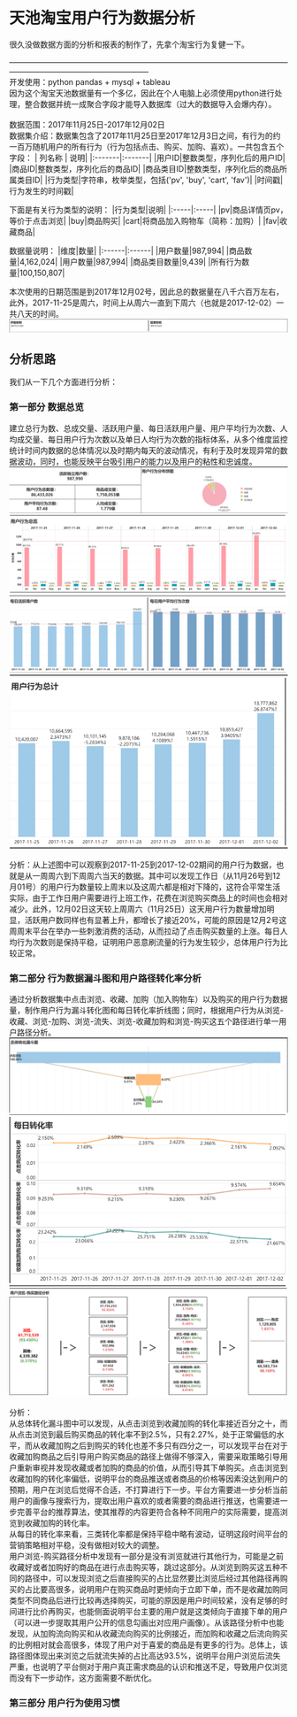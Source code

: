 # 天池淘宝用户行为数据分析
很久没做数据方面的分析和报表的制作了，先拿个淘宝行为复健一下。


——————————————————————————————————————————————————————\
开发使用：python pandas + mysql + tableau\
因为这个淘宝天池数据量有一个多亿，因此在个人电脑上必须使用python进行处理，整合数据并统一成聚合字段才能导入数据库（过大的数据导入会爆内存）。\
\
数据范围：2017年11月25日-2017年12月02日\
数据集介绍：数据集包含了2017年11月25日至2017年12月3日之间，有行为的约一百万随机用户的所有行为（行为包括点击、购买、加购、喜欢）。一共包含五个字段：
| 列名称 | 说明|
|:-------|:-------|
|用户ID|整数类型，序列化后的用户ID|
|商品ID|整数类型，序列化后的商品ID|
|商品类目ID|整数类型，序列化后的商品所属类目ID|
|行为类型|字符串，枚举类型，包括('pv', 'buy', 'cart', 'fav')|
|时间戳|行为发生的时间戳|

下面是有关行为类型的说明：
|行为类型|说明|
|:-----|:-----|
|pv|商品详情页pv，等价于点击浏览|
|buy|商品购买|
|cart|将商品加入购物车（简称：加购）|
|fav|收藏商品|


数据量说明：
|维度|数量|
|:------|:------|
|用户数量|987,994|
|商品数量|4,162,024|
|用户数量|987,994|
|商品类目数量|9,439|
|所有行为数量|100,150,807|

本次使用的日期范围是到2017年12月02号，因此总的数据量在八千六百万左右，此外，2017-11-25是周六，时间上从周六一直到下周六（也就是2017-12-02）一共八天的时间。
![pic](image/1.png)

## 分析思路
我们从一下几个方面进行分析：
### 第一部分 数据总览
建立总行为数、总成交量、活跃用户量、每日活跃用户量、用户平均行为次数、人均成交量、每日用户行为次数以及单日人均行为次数的指标体系，从多个维度监控统计时间内数据的总体情况以及时期内每天的波动情况，有利于及时发现异常的数据波动，同时，也能反映平台吸引用户的能力以及用户的粘性和忠诚度。
![pic](image/2.png)
![pic](image/3.png)
![pic](image/5.png)
![pic](image/4.png)

分析：从上述图中可以观察到2017-11-25到2017-12-02期间的用户行为数据，也就是从一周周六到下周周六当天的数据。其中可以发现工作日（从11月26号到12月01号）的用户行为数量较上周末以及这周六都是相对下降的，这符合平常生活实际，由于工作日用户需要进行上班工作，花费在浏览购买商品上的时间也会相对减少。此外，12月02日这天较上周周六（11月25日）这天用户行为数量增加明显，活跃用户数同样也有显著上升，都增长了接近20%，可能的原因是12月2号这周周末平台在举办一些刺激消费的活动，从而拉动了点击购买数量的上涨。每日人均行为次数则是保持平稳，证明用户恶意刷流量的行为发生较少，总体用户行为比较正常。

### 第二部分 行为数据漏斗图和用户路径转化率分析

通过分析数据集中点击浏览、收藏、加购（加入购物车）以及购买的用户行为数据量，制作用户行为漏斗转化图和每日转化率折线图；同时，根据用户行为从浏览-收藏、浏览-加购、浏览-流失、浏览-收藏加购和浏览-购买这五个路径进行单一用户路径分析。
![pic](image/6.png)
![pic](image/7.png)
![pic](image/8.png)

分析：\
从总体转化漏斗图中可以发现，从点击浏览到收藏加购的转化率接近百分之十，而从点击浏览到最后购买商品的转化率不到2.5%，只有2.27%，处于正常偏低的水平，而从收藏加购之后到购买的转化也差不多只有四分之一，可以发现平台在对于收藏加购商品之后引导用户购买商品的路径上做得不够深入，需要采取策略引导用户重新审视并发现收藏或者加购的商品的价值，从而引导其下单购买。点击浏览到收藏加购的转化率偏低，说明平台的商品推送或者商品的价格等因素没达到用户的预期，用户在浏览后觉得不合适，不打算进行下一步。平台方需要进一步分析当前用户的画像与搜索行为，提取出用户喜欢的或者需要的商品进行推送，也需要进一步完善平台的推荐算法，使其推荐的内容更符合各种不同用户的实际需要，提高浏览到收藏加购的转化率。
\
从每日的转化率来看，三类转化率都是保持平稳中略有波动，证明这段时间平台的营销策略相对平稳，没有做相对较大的调整。
\
用户浏览-购买路径分析中发现有一部分是没有浏览就进行其他行为，可能是之前收藏好或者加购好的商品在进行点击购买等，跳过这部分。从浏览到购买这五种不同的路径中，可以发现浏览之后直接购买的占比显然要比浏览后经过其他路径再购买的占比要高很多，说明用户在购买商品时更倾向于立即下单，而不是收藏加购同类型不同商品后进行比较再选择购买，可能的原因是用户时间较紧，没有足够的时间进行比价再购买，也能侧面说明平台主要的用户就是这类倾向于直接下单的用户（可以进一步提取其用户公开的信息勾画出对应用户画像）。从该路径分析中也能发现，从加购流向购买和从收藏流向购买的比例接近，而加购和收藏之后流向购买的比例相对就会高很多，体现了用户对于喜爱的商品是有更多的行为。总体上，该路径图体现出来浏览之后就流失掉的占比高达93.5%，说明平台用户浏览后流失严重，也说明了平台侧对于用户真正需求商品的认识和推送不足，导致用户仅浏览而没有下一步动作，这方面需要不断优化。

### 第三部分 用户行为使用习惯



